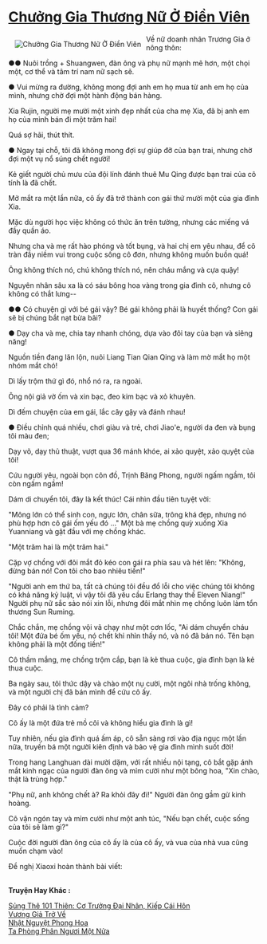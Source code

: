 <a href="https://truyentiki.com/chuong-gia-thuong-nu-o-dien-vien.30789/" title="Chưởng Gia Thương Nữ Ở Điền Viên"><h1>Chưởng Gia Thương Nữ Ở Điền Viên</h1></a><div style="display:table"><img align="right" style="float: left; padding: 10px;" src="https://truyentiki.com/a/img/str/src/30789.jpg" alt="Chưởng Gia Thương Nữ Ở Điền Viên">Về nữ doanh nhân Trương Gia ở nông thôn: <p></p> ●● Nuôi trồng + Shuangwen, đàn ông và phụ nữ mạnh mẽ hơn, một chọi một, cơ thể và tâm trí nam nữ sạch sẽ. <p></p> ● Vui mừng ra đường, không mong đợi anh em họ mua từ anh em họ của mình, nhưng chờ đợi một hành động bán hàng. <p></p> Xia Rujin, người mẹ mười một xinh đẹp nhất của cha mẹ Xia, đã bị anh em họ của mình bán đi một trăm hai! <p></p> Quá sợ hãi, thút thít. <p></p> ● Ngay tại chỗ, tôi đã không mong đợi sự giúp đỡ của bạn trai, nhưng chờ đợi một vụ nổ súng chết người! <p></p> Kẻ giết người chủ mưu của đội lính đánh thuê Mu Qing được bạn trai của cô tính là đã chết. <p></p> Mở mắt ra một lần nữa, cô ấy đã trở thành con gái thứ mười một của gia đình Xia. <p></p> Mặc dù người học việc không có thức ăn trên tường, nhưng các miếng vá đầy quần áo. <p></p> Nhưng cha và mẹ rất hào phóng và tốt bụng, và hai chị em yêu nhau, để cô tràn đầy niềm vui trong cuộc sống cô đơn, nhưng không muốn buồn quá! <p></p> Ông không thích nó, chú không thích nó, nên cháu mắng và cựa quậy! <p></p> Nguyên nhân sâu xa là có sáu bông hoa vàng trong gia đình cô, nhưng cô không có thắt lưng-- <p></p> ●● Có chuyện gì với bé gái vậy? Bé gái không phải là huyết thống? Con gái sẽ bị chúng bắt nạt bừa bãi? <p></p> ● Dạy cha và mẹ, chia tay nhanh chóng, dựa vào đôi tay của bạn và siêng năng! <p></p> Nguồn tiền đang lăn lộn, nuôi Liang Tian Qian Qing và làm mờ mắt họ một nhóm mắt chó! <p></p> Dì lấy trộm thứ gì đó, nhổ nó ra, ra ngoài. <p></p> Ông nội giả vờ ốm và xin bạc, đeo kim bạc và xỏ khuyên. <p></p> Dì đếm chuyện của em gái, lắc cây gậy và đánh nhau! <p></p> ● Điều chỉnh quá nhiều, chơi giàu và trẻ, chơi Jiao&#39;e, người da đen và bụng tôi màu đen; <p></p> Dạy võ, dạy thủ thuật, vượt qua 36 mánh khóe, ai xảo quyệt, xảo quyệt của tôi! <p></p> Cứu người yêu, ngoài bọn côn đồ, Trịnh Băng Phong, người ngấm ngầm, tôi còn ngấm ngầm! <p></p> Dám di chuyển tôi, đây là kết thúc! Cái nhìn đầu tiên tuyệt vời: <p></p> "Mông lớn có thể sinh con, ngực lớn, chân sữa, trông khá đẹp, nhưng nó phù hợp hơn cô gái ốm yếu đó ..." Một bà mẹ chồng quỳ xuống Xia Yuanniang và gật đầu với mẹ chồng khác. <p></p> "Một trăm hai là một trăm hai." <p></p> Cặp vợ chồng với đôi mắt đỏ kéo con gái ra phía sau và hét lên: "Không, đừng bán nó! Con tôi cho bao nhiêu tiền!" <p></p> "Người anh em thứ ba, tất cả chúng tôi đều đổ lỗi cho việc chúng tôi không có khả năng kỷ luật, vì vậy tôi đã yêu cầu Erlang thay thế Eleven Niang!" Người phụ nữ sắc sảo nói xin lỗi, nhưng đôi mắt nhìn mẹ chồng luôn làm tổn thương Sun Ruming. <p></p> Chắc chắn, mẹ chồng vội vã chạy như một cơn lốc, "Ai dám chuyển cháu tôi! Một đứa bé ốm yếu, nó chết khi nhìn thấy nó, và nó đã bán nó. Tên bạn không phải là một đống tiền!" <p></p> Cô thầm mắng, mẹ chồng trộm cắp, bạn là kẻ thua cuộc, gia đình bạn là kẻ thua cuộc. <p></p> Ba ngày sau, tôi thức dậy và chào một nụ cười, một ngôi nhà trống không, và một người chị đã bán mình để cứu cô ấy. <p></p> Đây có phải là tình cảm? <p></p> Cô ấy là một đứa trẻ mồ côi và không hiểu gia đình là gì! <p></p> Tuy nhiên, nếu gia đình quá ấm áp, cô sẵn sàng rơi vào địa ngục một lần nữa, truyền bá một người kiên định và bảo vệ gia đình mình suốt đời! <p></p> Trong hang Langhuan dài mười dặm, với rất nhiều nội tạng, cô bắt gặp ánh mắt kinh ngạc của người đàn ông và mỉm cười như một bông hoa, "Xin chào, thật là trùng hợp." <p></p> "Phụ nữ, anh không chết à? Ra khỏi đây đi!" Người đàn ông gầm gừ kinh hoàng. <p></p> Cô vặn ngón tay và mỉm cười như một anh túc, "Nếu bạn chết, cuộc sống của tôi sẽ làm gì?" <p></p> Cuộc đời người đàn ông của cô ấy là của cô ấy, và vua của nhà vua cũng muốn chạm vào! <p></p> Đề nghị Xiaoxi hoàn thành bài viết:</div><p><br><b>Truyện Hay Khác :</b></p><a href="https://truyentiki.com/sung-the-101-thien-co-truong-dai-nhan-kiep-cai-hon.30788/" alt="Sủng Thê 101 Thiên: Cơ Trưởng Đại Nhân, Kiếp Cái Hôn">Sủng Thê 101 Thiên: Cơ Trưởng Đại Nhân, Kiếp Cái Hôn</a><br/><a href="https://github.com/nownovels/top500/tree/master/truyenhay/33778/" alt="Vương Giả Trở Về">Vương Giả Trở Về</a><br/><a href="https://truyencv2020.blogspot.com/2020/06/nhat-nguyet-phong-hoa.html" alt="Nhật Nguyệt Phong Hoa">Nhật Nguyệt Phong Hoa</a><br/><a href="https://github.com/nownovels/truyenhay/tree/master/truyenhay/30541/README.md" alt="Ta Phòng Phân Ngươi Một Nửa">Ta Phòng Phân Ngươi Một Nửa</a><br/>